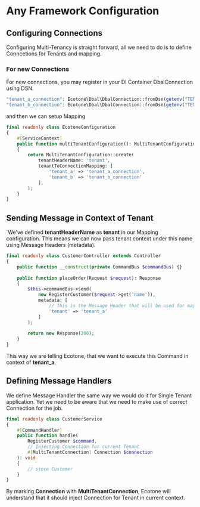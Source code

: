# Any Framework Configuration

## Configuring Connections

Configuring Multi-Tenancy is straight forward, all we need to do is to define Conncetions for Tenants and mapping.

### For new Connections

For new connections, you may register in your DI Container DbalConnection using DSN.

```php
"tenant_a_connection": Ecotone\Dbal\DbalConnection::fromDsn(getenv("TENANT_A_DATABASE_URL"));
"tenant_b_connection": Ecotone\Dbal\DbalConnection::fromDsn(getenv("TENANT_B_DATABASE_URL"));
```

and then we can setup Mapping

```php
final readonly class EcotoneConfiguration
{
    #[ServiceContext]
    public function multiTenantConfiguration(): MultiTenantConfiguration
    {
        return MultiTenantConfiguration::create(
            tenantHeaderName: 'tenant',
            tenantToConnectionMapping: [
                'tenant_a' => 'tenant_a_connection',
                'tenant_b' => 'tenant_b_connection'
            ],
        );
    }
} 
```

## Sending Message in Context of Tenant

\`We've defined **tenantHeaderName** as **tenant** in our Mapping configuration. This means we can now pass tenant context under this name using Message Headers (metadata).

```php
final readonly class CustomerController extends Controller
{
    public function __construct(private CommandBus $commandBus) {}
    
    public function placeOrder(Request $request): Response
    {
        $this->commandBus->send(
            new RegisterCustomer($request->get('name')),
            metadata: [
                // This is the Message Header that will be used for mapping tenant
                'tenant' => 'tenant_a'
            ]  
        );
        
        return new Response(200);        
    }
}
```

This way we are telling Ecotone, that we want to execute this Command in context of **tenant\_a**.

## Defining Message Handlers

We define Message Handler the same way we would do it for Single Tenant application. Yet we need to be aware that we need to make use of correct Connection for the job.

```php
final readonly class CustomerService
{
    #[CommandHandler]
    public function handle(
        RegisterCustomer $command,
        // Injecting Connection for current Tenant
        #[MultiTenantConnection] Connection $connection
    ): void
    {
        // store Customer
    }
}
```

By marking **Connection** with **MultiTenantConnection**, Ecotone will understand that it should inject Connection for Tenant in current context.
